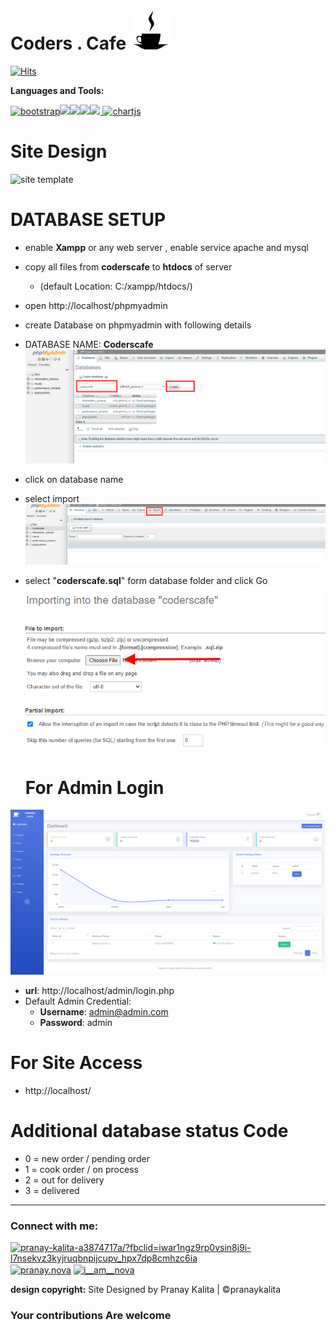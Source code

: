 # Coders . Cafe ![](/images/readme.gif)

[![Hits](https://hits.seeyoufarm.com/api/count/incr/badge.svg?url=https%3A%2F%2Fgithub.com%2Fn0v4c0r3%2Fcoderscafe%2F&count_bg=%23646464&title_bg=%23417CFF&icon=&icon_color=%23E7E7E7&title=Visits&edge_flat=true)](https://hits.seeyoufarm.com)

**Languages and Tools:**

<a href="https://getbootstrap.com/"><img src="https://img.icons8.com/color/48/000000/bootstrap.png" alt="bootstrap"/></a><a href="https://en.wikipedia.org/wiki/HTML"><img src="https://img.icons8.com/color/48/000000/html-5.png"/></a><a href="https://en.wikipedia.org/wiki/CSS"><img src="https://img.icons8.com/color/48/000000/css3.png"/></a><a href="https://www.php.net/"><img src="https://img.icons8.com/ios-filled/50/000000/php-logo.png"/></a><a href="https://www.mysql.com/"><img src="https://img.icons8.com/color/48/000000/mysql.png"/></a><a href="https://www.chartjs.org" target="_blank"> <img src="https://www.chartjs.org/media/logo-title.svg" alt="chartjs" width="40" height="40"/> </a> 

# Site Design
![site template](/screenshots/template.png)

# DATABASE SETUP

 - enable **Xampp** or any web server , enable service apache and mysql

- copy all files from **coderscafe** to **htdocs** of server
	- (default Location: C:/xampp/htdocs/)

- open http://localhost/phpmyadmin

- create Database on phpmyadmin with following details
- DATABASE NAME: **Coderscafe**
![database setup step 1](/screenshots/databse_setup1.png)

- click on database name

- select import
![database setup step 2](/screenshots/databse_setup2.png)

- select "**coderscafe.sql**" form database folder and click Go
![database setup step 3](/screenshots/databse_setup3.png)


  # For Admin Login

![admin dashboard](/screenshots/adminDashboard.png)

 - **url**: http://localhost/admin/login.php
 - Default Admin Credential:
	 - **Username**: admin@admin.com
	 - **Password**: admin

  # For Site Access
  
 - http://localhost/

# Additional database status Code

 - 0 = new order / pending order
 - 1 = cook order / on process
 - 2 = out for delivery
 - 3 = delivered
  
---

<h3 align="left">Connect with me:</h3>  
<p align="left">  
<a href="https://linkedin.com/in/pranay-kalita-a3874717a/?fbclid=iwar1ngz9rp0vsin8j9i-l7nsekvz3kyjruqbnpijcupv_hpx7dp8cmhzc6ia" target="blank"><img align="center" src="https://cdn.jsdelivr.net/npm/simple-icons@3.0.1/icons/linkedin.svg" alt="pranay-kalita-a3874717a/?fbclid=iwar1ngz9rp0vsin8j9i-l7nsekvz3kyjruqbnpijcupv_hpx7dp8cmhzc6ia" height="30" width="40" /></a>  
<a href="https://fb.com/pranay.nova" target="blank"><img align="center" src="https://cdn.jsdelivr.net/npm/simple-icons@3.0.1/icons/facebook.svg" alt="pranay.nova" height="30" width="40" /></a>  
<a href="https://instagram.com/i__am__nova" target="blank"><img align="center" src="https://cdn.jsdelivr.net/npm/simple-icons@3.0.1/icons/instagram.svg" alt="i__am__nova" height="30" width="40" /></a>
</p>  

**design copyright:** Site Designed by Pranay Kalita | ©pranaykalita

### Your contributions Are welcome 

